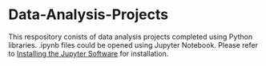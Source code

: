 # Data-Analysis-Projects
This respository conists of data analysis projects completed using Python libraries.
.ipynb files could be opened using Jupyter Notebook. Please refer to [Installing the Jupyter Software](https://jupyter.org/install) for installation. 
